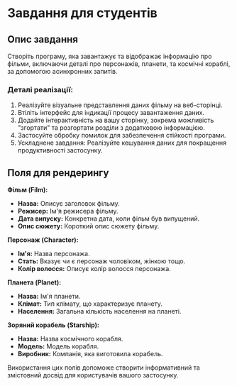 # Завдання для студентів

## Опис завдання
Створіть програму, яка завантажує та відображає інформацію про фільми, включаючи деталі про персонажів, планети, та космічні кораблі, за допомогою асинхронних запитів.

### Деталі реалізації:
1. Реалізуйте візуальне представлення даних фільму на веб-сторінці.
2. Втіліть інтерфейс для індикації процесу завантаження даних.
3. Додайте інтерактивність на вашу сторінку, зокрема можливість "згортати" та розгортати розділи з додатковою інформацією.
4. Застосуйте обробку помилок для забезпечення стійкості програми.
5. Ускладнене завдання: Реалізуйте кешування даних для покращення продуктивності застосунку.

## Поля для рендерингу

**Фільм (Film):**
- **Назва:** Описує заголовок фільму.
- **Режисер:** Ім'я режисера фільму.
- **Дата випуску:** Конкретна дата, коли фільм був випущений.
- **Опис сюжету:** Короткий опис сюжету фільму.

**Персонаж (Character):**
- **Ім'я:** Назва персонажа.
- **Стать:** Вказує чи є персонаж чоловіком, жінкою тощо.
- **Колір волосся:** Описує колір волосся персонажа.

**Планета (Planet):**
- **Назва:** Ім'я планети.
- **Клімат:** Тип клімату, що характеризує планету.
- **Населення:** Загальна кількість населення на планеті.

**Зоряний корабель (Starship):**
- **Назва:** Назва космічного корабля.
- **Модель:** Модель корабля.
- **Виробник:** Компанія, яка виготовила корабель.

Використання цих полів допоможе створити інформативний та змістовний досвід для користувачів вашого застосунку.